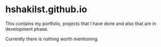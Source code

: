 # hshakilst.github.io

This contains my portfolio, projects that I have done and also that are in development phase.

Currently there is nothing worth mentioning.
